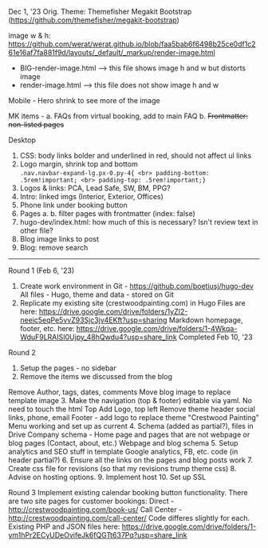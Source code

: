 Dec 1, '23
Orig. Theme: Themefisher Megakit Bootstrap (https://github.com/themefisher/megakit-bootstrap)

image w & h: https://github.com/werat/werat.github.io/blob/faa5bab6f6498b25ce0df1c261e16af7fa881f9d/layouts/_default/_markup/render-image.html
- BIG-render-image.html --> this file shows image h and w but distorts image
- render-image.html --> this file does not show image h and w

Mobile - Hero shrink to see more of the image

MK items - 
  a. FAQs from virtual booking, add to main FAQ
  b. ~~Frontmatter: non-listed pages~~

Desktop
1. CSS: body links bolder and underlined in red, should not affect ul links
2. Logo margin, shrink top and bottom <br>
  `.nav.navbar-expand-lg.px-0.py-4{ <br>
  padding-bottom: .5rem!important; <br>
  padding-top: .5rem!important;}`
3. Logos & links: PCA, Lead Safe, SW, BM, PPG? 
4. Intro: linked imgs (Interior, Exterior, Offices)
6. Phone link under booking button
7. Pages
    a. 
    b. filter pages with frontmatter (index: false)
8. hugo-dev/index.html: how much of this is necessary? Isn't review text in other file?
9. Blog image links to post
10. Blog: remove search


    
- - - - - - - - - - - - - - - - - - - - - - - - 
Round 1 (Feb 6, '23)
1. Create work environment in Git - https://github.com/boetiusj/hugo-dev
  All files - Hugo, theme and data - stored on Git
2. Replicate my existing site (crestwoodpainting.com) in Hugo
Files are here: https://drive.google.com/drive/folders/1yZI2-neeic5eqPe5vvZ93Sjc3jv4EKft?usp=sharing
Markdown homepage, footer, etc. here: https://drive.google.com/drive/folders/1-4Wkqa-WduF9LRAISI0Ujpy_48hQwdu4?usp=share_link
Completed Feb 10, '23

Round 2
1. Setup the pages - no sidebar
2. Remove the items we discussed from the blog

  Remove Author, tags, dates, comments
  Move blog image to replace template image
3. Make the navigation (top & footer) editable via yaml. No need to touch the html
  Top
    Add Logo, top left
    Remove theme header social links, phone, email
  Footer - add logo to replace theme "Crestwood Painting"
  Menu working and set up as current
4. Schema (added as partial?), files in Drive
  Company schema - Home page and pages that are not webpage or blog pages (Contact, about, etc.)
  Webpage and blog schema
5. Setup analytics and SEO stuff in template
  Google analytics,
  FB, etc. code (in header partial?)
6. Ensure all the links on the pages and blog posts work
7. Create css file for revisions (so that my revisions trump theme css)
8. Advise on hosting options.
9. Implement host
10. Set up SSL


Round 3
Implement existing calendar booking button functionality. There are two site pages for customer bookings:
     Direct - http://crestwoodpainting.com/book-us/
     Call Center - http://crestwoodpainting.com/call-center/
Code differes slightly for each.
Existing PHP and JSON files here: https://drive.google.com/drive/folders/1-ym1hPr2ECyUDeOvifeJk6fQGTt637Pq?usp=share_link
